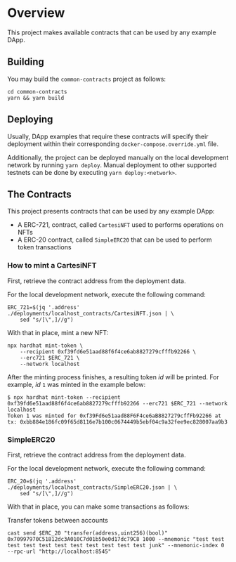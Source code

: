 <!-- markdownlint-disable MD013 -->

# Overview

This project makes available contracts that can be used by any example DApp.

## Building

You may build the `common-contracts` project as follows:

```shell
cd common-contracts
yarn && yarn build
```

## Deploying

Usually, DApp examples that require these contracts will specify their deployment within their corresponding `docker-compose.override.yml` file.

Additionally, the project can be deployed manually on the local development network by running `yarn deploy`. Manual deployment to other supported testnets can be done by executing `yarn deploy:<network>`.

## The Contracts

This project presents contracts that can be used by any example DApp: 
- A ERC-721, contract, called `CartesiNFT` used to performs operations on NFTs 
- A ERC-20 contract, called `SimpleERC20` that can be used to perform token transactions

### How to mint a CartesiNFT

First, retrieve the contract address from the deployment data.

For the local development network, execute the following command:

```shell
ERC_721=$(jq '.address' ./deployments/localhost_contracts/CartesiNFT.json | \
    sed "s/[\",]//g")
```

With that in place, mint a new NFT:

```shell
npx hardhat mint-token \
    --recipient 0xf39fd6e51aad88f6f4ce6ab8827279cfffb92266 \
    --erc721 $ERC_721 \
    --network localhost
```

After the minting process finishes, a resulting token *id* will be printed.
For example, *id* `1` was minted in the example below:

```shell
$ npx hardhat mint-token --recipient 0xf39fd6e51aad88f6f4ce6ab8827279cfffb92266 --erc721 $ERC_721 --network localhost
Token 1 was minted for 0xf39Fd6e51aad88F6F4ce6aB8827279cffFb92266 at tx: 0xbb884e186fc09f65d8116e7b100c0674449b5ebf04c9a32fee9ec828007aa9b3
```
### SimpleERC20

First, retrieve the contract address from the deployment data.

For the local development network, execute the following command:

```shell
ERC_20=$(jq '.address' ./deployments/localhost_contracts/SimpleERC20.json | \
    sed "s/[\",]//g")
```

With that in place, you can make some transactions as follows:

Transfer tokens between accounts

```shell
cast send $ERC_20 "transfer(address,uint256)(bool)" 0x70997970C51812dc3A010C7d01b50e0d17dc79C8 1000 --mnemonic "test test test test test test test test test test test junk" --mnemonic-index 0 --rpc-url "http://localhost:8545"
```
